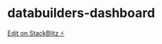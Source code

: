# databuilders-dashboard

[Edit on StackBlitz ⚡️](https://stackblitz.com/edit/ionic-v5-angular-sidemenu-refresher-xyfnuc)